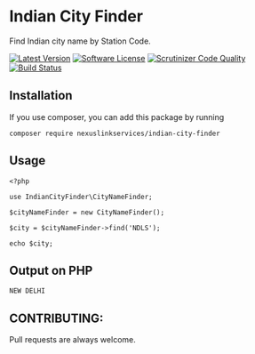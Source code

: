 # Indian City Finder
Find Indian city name by Station Code.

[![Latest Version](https://img.shields.io/packagist/v/nexuslinkservices/indian-city-finder.svg?style=flat-square)](https://packagist.org/packages/nexuslinkservices/indian-city-finder)
[![Software License](http://img.shields.io/badge/license-MIT-brightgreen.svg?style=flat-square)](LICENSE)
[![Scrutinizer Code Quality](https://scrutinizer-ci.com/g/nexuslinkservices/indian-city-finder/badges/quality-score.png?b=master)](https://scrutinizer-ci.com/g/nexuslinkservices/indian-city-finder/?branch=master)
[![Build Status](https://scrutinizer-ci.com/g/nexuslinkservices/indian-city-finder/badges/build.png?b=master)](https://scrutinizer-ci.com/g/nexuslinkservices/indian-city-finder/build-status/master)

## Installation

If you use composer, you can add this package by running 

````
composer require nexuslinkservices/indian-city-finder
````

## Usage

```
<?php

use IndianCityFinder\CityNameFinder;

$cityNameFinder = new CityNameFinder();
        
$city = $cityNameFinder->find('NDLS');

echo $city;
```

## Output on PHP

```
NEW DELHI
```

## CONTRIBUTING:

Pull requests are always welcome.
